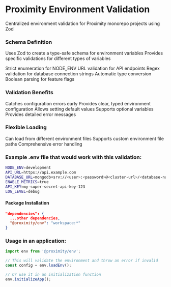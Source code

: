 # Proximity Environment Validation

Centralized environment validation for Proximity monorepo projects using Zod

### Schema Definition

Uses Zod to create a type-safe schema for environment variables
Provides specific validations for different types of variables

Strict enumeration for NODE_ENV
URL validation for API endpoints
Regex validation for database connection strings
Automatic type conversion
Boolean parsing for feature flags

### Validation Benefits

Catches configuration errors early
Provides clear, typed environment configuration
Allows setting default values
Supports optional variables
Provides detailed error messages

### Flexible Loading

Can load from different environment files
Supports custom environment file paths
Comprehensive error handling

### Example .env file that would work with this validation:

```sh
NODE_ENV=development
API_URL=https://api.example.com
DATABASE_URL=mongodb+srv://<user>:<password>@<cluster-url>/<database-name>?retryWrites=true&w=majority&appName=<app-name>
ENABLE_METRICS=true
API_KEY=my-super-secret-api-key-123
LOG_LEVEL=debug
```

#### Package Installation

```json
"dependencies": {
  ...other dependencies,
  "@proximity/env": "workspace:*"
}
```

### Usage in an application:

```ts
import env from '@proximity/env';

// This will validate the environment and throw an error if invalid
const config = env.loadEnv();

// Or use it in an initialization function
env.initializeApp();
```
